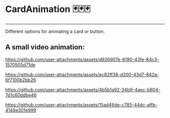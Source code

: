 # CardAnimation 🃏🃏🃏
-----------------
Different options for animating a card or button.


A small video animation:
-----------------

https://github.com/user-attachments/assets/d926907e-6190-43fe-84c3-1570505d71de 




https://github.com/user-attachments/assets/ec82ff38-d200-43d7-842a-6f7100b2bb26



https://github.com/user-attachments/assets/4b5b1a92-34b9-4aec-b804-7d1c60ddbe46



https://github.com/user-attachments/assets/15ad46de-c785-44dc-affb-4148e301e999

